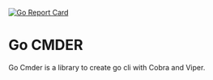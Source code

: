 [![Go Report Card](https://goreportcard.com/badge/github.com/ergagnon/gocmder)](https://goreportcard.com/report/github.com/ergagnon/gocmder)

# Go CMDER
Go Cmder is a library to create go cli with Cobra and Viper.

